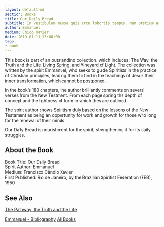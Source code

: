 ```yaml
---
layout: default-md
section: Books
title: Our Daily Bread
subtitle: In vestibulum massa quis arcu lobortis tempus. Nam pretium arcu in odio vulputate luctus.
author: Emmanuel
medium: Chico Xavier
date: 2019-01-11 13:00:00
tags: 
- book
---
```


This book is part of an outstanding collection, which includes: The Way, the Truth and the Life, Living Spring, and Vineyard of Light.  The collection was written by the spirit Emmanuel, who seeks to guide Spiritists in the practice of Christian principles, leading them to find in the teachings of Jesus their inner transformation, which cannot be postponed. 

In the book’s 180 chapters, the author brilliantly comments on several verses from the New Testment.  From each page spring the depth of concept and the lightness of form in which they are outlined.

The spirit author shows Spiritism duly based on the lessons of the New Testament as being an opportunity for work and growth for those who long for the renewal of their minds.

Our Daily Bread is nourishment for the spirit, strengthening it for its daily struggles.


## About the Book
Book Title: Our Daily Bread  
Spirit Author:  Emmanuel  
Medium:  Francisco Cândio Xavier  
First Published: Rio de Janeiro, by the Brazilian Spiritist Federation (FEB), 1950  


## See Also
[The Pathway, the Truth and the Life](pathway-truth-life)


<a href="/books/emmanuel" class="button">Emmanuel - Bibliography</a>
<a href="/books" class="button">All Books</a>
